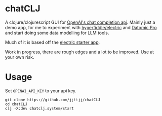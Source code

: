 # chatCLJ

A clojure/clojurescript GUI for [OpenAI's chat completion api](https://platform.openai.com/docs/guides/chat). Mainly just a demo app, for me to experiment with [hyperfiddle/electric](https://github.com/hyperfiddle/electric) and [Datomic Pro](https://docs.datomic.com/pro/) and start doing some data modelling for LLM tools.

Much of it is based off the [electric starter app](https://github.com/hyperfiddle/electric-starter-app).

Work in progress, there are rough edges and a lot to be improved. Use at your own risk.

# Usage

Set `OPENAI_API_KEY` to your api key.

```
git clone https://github.com/jjttjj/chatCLJ
cd chatCLJ
clj -X:dev chatclj.system/start
```
